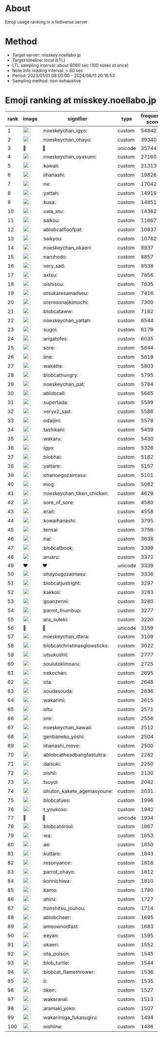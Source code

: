 # About
Emoji usage ranking in a fediverse server

# Method
- Target server: misskey.noellabo.jp
- Target timeline: local (LTL)
- LTL sampling interval: about 6060 sec (100 notes at once)
- Note info reading interval: > 60 sec
- Period: 2023/01/01 08:00:00 - 2024/08/11 20:18:53 
- Sampling method: non-exhaustive

# Emoji ranking at misskey.noellabo.jp

|rank|image|signifier|type|frequency score|
|----|----|----|----|----|
|1|<img height="24" src="https://misskey.noellabo.jp/emoji/noeskeychan_igyo.webp">|:noeskeychan_igyo:|custom|54842|
|2|<img height="24" src="https://misskey.noellabo.jp/emoji/noeskeychan_ohayo.webp">|:noeskeychan_ohayo:|custom|39340|
|3|🎉|🎉|unicode|35744|
|4|<img height="24" src="https://misskey.noellabo.jp/emoji/noeskeychan_oyasumi.webp">|:noeskeychan_oyasumi:|custom|27160|
|5|<img height="24" src="https://misskey.noellabo.jp/emoji/kawaii.webp">|:kawaii:|custom|21313|
|6|<img height="24" src="https://misskey.noellabo.jp/emoji/iihanashi.webp">|:iihanashi:|custom|19826|
|7|<img height="24" src="https://misskey.noellabo.jp/emoji/ne.webp">|:ne:|custom|17042|
|8|<img height="24" src="https://misskey.noellabo.jp/emoji/yattah.webp">|:yattah:|custom|14919|
|9|<img height="24" src="https://misskey.noellabo.jp/emoji/kusa.webp">|:kusa:|custom|14851|
|10|<img height="24" src="https://misskey.noellabo.jp/emoji/uwa_xtu.webp">|:uwa_xtu:|custom|14362|
|11|<img height="24" src="https://misskey.noellabo.jp/emoji/saikou.webp">|:saikou:|custom|11667|
|12|<img height="24" src="https://misskey.noellabo.jp/emoji/ablobcatfloofpat.webp">|:ablobcatfloofpat:|custom|10937|
|13|<img height="24" src="https://misskey.noellabo.jp/emoji/saikyou.webp">|:saikyou:|custom|10762|
|14|<img height="24" src="https://misskey.noellabo.jp/emoji/noeskeychan_okaeri.webp">|:noeskeychan_okaeri:|custom|8937|
|15|<img height="24" src="https://misskey.noellabo.jp/emoji/naruhodo.webp">|:naruhodo:|custom|8857|
|16|<img height="24" src="https://misskey.noellabo.jp/emoji/very_sad.webp">|:very_sad:|custom|8538|
|17|<img height="24" src="https://misskey.noellabo.jp/emoji/axtsu.webp">|:axtsu:|custom|7856|
|18|<img height="24" src="https://misskey.noellabo.jp/emoji/oishisou.webp">|:oishisou:|custom|7835|
|19|<img height="24" src="https://misskey.noellabo.jp/emoji/otsukaresamadseu.webp">|:otsukaresamadseu:|custom|7416|
|20|<img height="24" src="https://misskey.noellabo.jp/emoji/oremoonajikimochi.webp">|:oremoonajikimochi:|custom|7300|
|21|<img height="24" src="https://misskey.noellabo.jp/emoji/blobcataww.webp">|:blobcataww:|custom|7182|
|22|<img height="24" src="https://misskey.noellabo.jp/emoji/noeskeychan_yattah.webp">|:noeskeychan_yattah:|custom|6544|
|23|<img height="24" src="https://misskey.noellabo.jp/emoji/sugoi.webp">|:sugoi:|custom|6179|
|24|<img height="24" src="https://misskey.noellabo.jp/emoji/arigatofes.webp">|:arigatofes:|custom|6035|
|25|<img height="24" src="https://misskey.noellabo.jp/emoji/sore.webp">|:sore:|custom|5844|
|26|<img height="24" src="https://misskey.noellabo.jp/emoji/iine.webp">|:iine:|custom|5819|
|27|<img height="24" src="https://misskey.noellabo.jp/emoji/wakatta.webp">|:wakatta:|custom|5803|
|28|<img height="24" src="https://misskey.noellabo.jp/emoji/blobcathungry.webp">|:blobcathungry:|custom|5795|
|29|<img height="24" src="https://misskey.noellabo.jp/emoji/noeskeychan_pat.webp">|:noeskeychan_pat:|custom|5784|
|30|<img height="24" src="https://misskey.noellabo.jp/emoji/ablobcall.webp">|:ablobcall:|custom|5665|
|31|<img height="24" src="https://misskey.noellabo.jp/emoji/supertada.webp">|:supertada:|custom|5599|
|32|<img height="24" src="https://misskey.noellabo.jp/emoji/veryx2_sad.webp">|:veryx2_sad:|custom|5586|
|33|<img height="24" src="https://misskey.noellabo.jp/emoji/odaijini.webp">|:odaijini:|custom|5578|
|34|<img height="24" src="https://misskey.noellabo.jp/emoji/tashikani.webp">|:tashikani:|custom|5459|
|35|<img height="24" src="https://misskey.noellabo.jp/emoji/wakaru.webp">|:wakaru:|custom|5430|
|36|<img height="24" src="https://misskey.noellabo.jp/emoji/igyo.webp">|:igyo:|custom|5326|
|37|<img height="24" src="https://misskey.noellabo.jp/emoji/blobhai.webp">|:blobhai:|custom|5182|
|38|<img height="24" src="https://misskey.noellabo.jp/emoji/yattare.webp">|:yattare:|custom|5157|
|39|<img height="24" src="https://misskey.noellabo.jp/emoji/ohanoegozaimasu.webp">|:ohanoegozaimasu:|custom|5101|
|40|<img height="24" src="https://misskey.noellabo.jp/emoji/mog.webp">|:mog:|custom|5062|
|41|<img height="24" src="https://misskey.noellabo.jp/emoji/noeskeychan_tiken_chicken.webp">|:noeskeychan_tiken_chicken:|custom|4629|
|42|<img height="24" src="https://misskey.noellabo.jp/emoji/sore_of_sore.webp">|:sore_of_sore:|custom|4580|
|43|<img height="24" src="https://misskey.noellabo.jp/emoji/erait.webp">|:erait:|custom|4558|
|44|<img height="24" src="https://misskey.noellabo.jp/emoji/kowaihanashi.webp">|:kowaihanashi:|custom|3795|
|45|<img height="24" src="https://misskey.noellabo.jp/emoji/tensai.webp">|:tensai:|custom|3756|
|46|<img height="24" src="https://misskey.noellabo.jp/emoji/hai.webp">|:hai:|custom|3638|
|47|<img height="24" src="https://misskey.noellabo.jp/emoji/blobcatbook.webp">|:blobcatbook:|custom|3399|
|48|<img height="24" src="https://misskey.noellabo.jp/emoji/aruaru.webp">|:aruaru:|custom|3372|
|49|❤|❤|unicode|3339|
|50|<img height="24" src="https://misskey.noellabo.jp/emoji/ohayougozaimasu.webp">|:ohayougozaimasu:|custom|3336|
|51|<img height="24" src="https://misskey.noellabo.jp/emoji/blobcatjustright.webp">|:blobcatjustright:|custom|3297|
|52|<img height="24" src="https://misskey.noellabo.jp/emoji/kakkoii.webp">|:kakkoii:|custom|3283|
|53|<img height="24" src="https://misskey.noellabo.jp/emoji/goanzenni.webp">|:goanzenni:|custom|3280|
|54|<img height="24" src="https://misskey.noellabo.jp/emoji/parrot_thumbup.webp">|:parrot_thumbup:|custom|3277|
|55|<img height="24" src="https://misskey.noellabo.jp/emoji/ara_suteki.webp">|:ara_suteki:|custom|3220|
|56|🍗|🍗|unicode|3159|
|57|<img height="24" src="https://misskey.noellabo.jp/emoji/noeskeychan_ittera.webp">|:noeskeychan_ittera:|custom|3109|
|58|<img height="24" src="https://misskey.noellabo.jp/emoji/blobcatchristmasglowsticks.webp">|:blobcatchristmasglowsticks:|custom|3022|
|59|<img height="24" src="https://misskey.noellabo.jp/emoji/utsukushii.webp">|:utsukushii:|custom|2777|
|60|<img height="24" src="https://misskey.noellabo.jp/emoji/souiutokimoaru.webp">|:souiutokimoaru:|custom|2725|
|61|<img height="24" src="https://misskey.noellabo.jp/emoji/nekochan.webp">|:nekochan:|custom|2695|
|62|<img height="24" src="https://misskey.noellabo.jp/emoji/ota.webp">|:ota:|custom|2648|
|63|<img height="24" src="https://misskey.noellabo.jp/emoji/soudasouda.webp">|:soudasouda:|custom|2636|
|64|<img height="24" src="https://misskey.noellabo.jp/emoji/wakarimi.webp">|:wakarimi:|custom|2615|
|65|<img height="24" src="https://misskey.noellabo.jp/emoji/oltu.webp">|:oltu:|custom|2571|
|66|<img height="24" src="https://misskey.noellabo.jp/emoji/ore.webp">|:ore:|custom|2556|
|67|<img height="24" src="https://misskey.noellabo.jp/emoji/noeskeychan_kawaii.webp">|:noeskeychan_kawaii:|custom|2512|
|68|<img height="24" src="https://misskey.noellabo.jp/emoji/genbaneko_yoshi.webp">|:genbaneko_yoshi:|custom|2504|
|69|<img height="24" src="https://misskey.noellabo.jp/emoji/iihanashi_move.webp">|:iihanashi_move:|custom|2500|
|70|<img height="24" src="https://misskey.noellabo.jp/emoji/ablobcatheadbangfastultra.webp">|:ablobcatheadbangfastultra:|custom|2282|
|71|<img height="24" src="https://misskey.noellabo.jp/emoji/daisuki.webp">|:daisuki:|custom|2250|
|72|<img height="24" src="https://misskey.noellabo.jp/emoji/oishii.webp">|:oishii:|custom|2130|
|73|<img height="24" src="https://misskey.noellabo.jp/emoji/tsuyoi.webp">|:tsuyoi:|custom|2042|
|74|<img height="24" src="https://misskey.noellabo.jp/emoji/ohuton_kakete_agemasyoune.webp">|:ohuton_kakete_agemasyoune:|custom|2031|
|75|<img height="24" src="https://misskey.noellabo.jp/emoji/blobcatyes.webp">|:blobcatyes:|custom|1996|
|76|<img height="24" src="https://misskey.noellabo.jp/emoji/t_youkoso.webp">|:t_youkoso:|custom|1942|
|77|👀|👀|unicode|1934|
|78|<img height="24" src="https://misskey.noellabo.jp/emoji/blobcatdrool.webp">|:blobcatdrool:|custom|1867|
|79|<img height="24" src="https://misskey.noellabo.jp/emoji/wa.webp">|:wa:|custom|1853|
|80|<img height="24" src="https://misskey.noellabo.jp/emoji/ae.webp">|:ae:|custom|1850|
|81|<img height="24" src="https://misskey.noellabo.jp/emoji/kuttare.webp">|:kuttare:|custom|1843|
|82|<img height="24" src="https://misskey.noellabo.jp/emoji/resonyance.webp">|:resonyance:|custom|1816|
|83|<img height="24" src="https://misskey.noellabo.jp/emoji/parrot_ohayo.webp">|:parrot_ohayo:|custom|1812|
|84|<img height="24" src="https://misskey.noellabo.jp/emoji/konnichiwa.webp">|:konnichiwa:|custom|1810|
|85|<img height="24" src="https://misskey.noellabo.jp/emoji/kamo.webp">|:kamo:|custom|1780|
|86|<img height="24" src="https://misskey.noellabo.jp/emoji/ahiru.webp">|:ahiru:|custom|1727|
|87|<img height="24" src="https://misskey.noellabo.jp/emoji/honshitsu_jouhou.webp">|:honshitsu_jouhou:|custom|1714|
|88|<img height="24" src="https://misskey.noellabo.jp/emoji/ablobcheer.webp">|:ablobcheer:|custom|1695|
|89|<img height="24" src="https://misskey.noellabo.jp/emoji/ameownodfast.webp">|:ameownodfast:|custom|1683|
|90|<img height="24" src="https://misskey.noellabo.jp/emoji/eeyan.webp">|:eeyan:|custom|1595|
|91|<img height="24" src="https://misskey.noellabo.jp/emoji/okaeri.webp">|:okaeri:|custom|1552|
|92|<img height="24" src="https://misskey.noellabo.jp/emoji/ota_poison.webp">|:ota_poison:|custom|1545|
|93|<img height="24" src="https://misskey.noellabo.jp/emoji/blob_turtle.webp">|:blob_turtle:|custom|1544|
|94|<img height="24" src="https://misskey.noellabo.jp/emoji/blobcat_flamethrower.webp">|:blobcat_flamethrower:|custom|1536|
|95|<img height="24" src="https://misskey.noellabo.jp/emoji/ii.webp">|:ii:|custom|1535|
|96|<img height="24" src="https://misskey.noellabo.jp/emoji/tiken.webp">|:tiken:|custom|1527|
|97|<img height="24" src="https://misskey.noellabo.jp/emoji/wakaranai.webp">|:wakaranai:|custom|1513|
|98|<img height="24" src="https://misskey.noellabo.jp/emoji/aramaki_yoko.webp">|:aramaki_yoko:|custom|1507|
|99|<img height="24" src="https://misskey.noellabo.jp/emoji/wakarimiga_fukasugiru.webp">|:wakarimiga_fukasugiru:|custom|1494|
|100|<img height="24" src="https://misskey.noellabo.jp/emoji/oishiine.webp">|:oishiine:|custom|1486|

